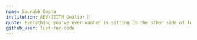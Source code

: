 ```yaml
---
name: Saurabh Gupta 
institution: ABV-IIITM Gwalior 🚩 
quote: Everything you've ever wanted is sitting on the other side of fear.
github_user: lust-for-code
---
```

